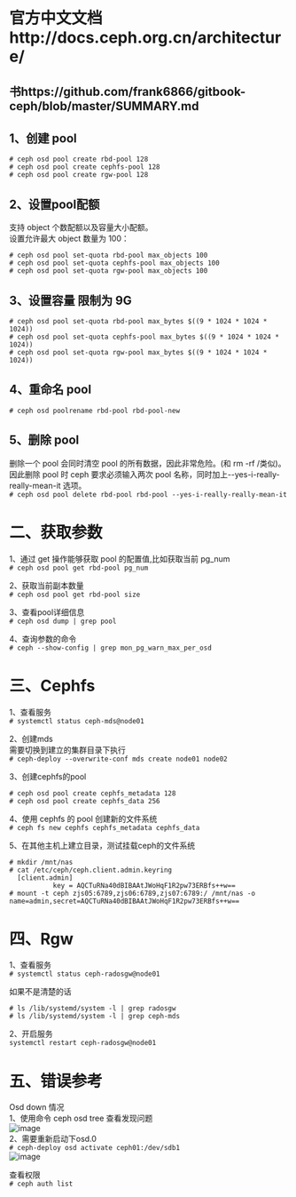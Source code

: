 官方中文文档http://docs.ceph.org.cn/architecture/
=====================================
书https://github.com/frank6866/gitbook-ceph/blob/master/SUMMARY.md  
---

1、创建  pool 
--------------
```
# ceph osd pool create rbd-pool 128
# ceph osd pool create cephfs-pool 128
# ceph osd pool create rgw-pool 128
```  

2、设置pool配额  
---------------
支持 object 个数配额以及容量大小配额。  
设置允许最大 object 数量为 100：  
```
# ceph osd pool set-quota rbd-pool max_objects 100
# ceph osd pool set-quota cephfs-pool max_objects 100
# ceph osd pool set-quota rgw-pool max_objects 100
```  

3、设置容量 限制为 9G 
--------------------
```
# ceph osd pool set-quota rbd-pool max_bytes $((9 * 1024 * 1024 * 1024))
# ceph osd pool set-quota cephfs-pool max_bytes $((9 * 1024 * 1024 * 1024))
# ceph osd pool set-quota rgw-pool max_bytes $((9 * 1024 * 1024 * 1024))
```  

4、重命名 pool  
-------------
``` # ceph osd poolrename rbd-pool rbd-pool-new ```  

5、删除 pool  
-----------  
删除一个 pool 会同时清空 pool 的所有数据，因此非常危险。(和 rm -rf /类似)。因此删除 pool 时 ceph 要求必须输入两次 pool 名称，同时加上--yes-i-really-really-mean-it 选项。  
``` # ceph osd pool delete rbd-pool rbd-pool --yes-i-really-really-mean-it ```  


二、获取参数
===========
1、通过 get 操作能够获取 pool 的配置值,比如获取当前 pg_num  
``` # ceph osd pool get rbd-pool pg_num ```  

2、获取当前副本数量  
``` # ceph osd pool get rbd-pool size ```  

3、查看pool详细信息  
``` # ceph osd dump | grep pool ```  

4、查询参数的命令  
``` # ceph --show-config | grep mon_pg_warn_max_per_osd ```  



三、Cephfs
=======
1、查看服务  
``` # systemctl status ceph-mds@node01 ```  

2、创建mds   
需要切换到建立的集群目录下执行  
``` # ceph-deploy --overwrite-conf mds create node01 node02 ```  

3、创建cephfs的pool  
```
# ceph osd pool create cephfs_metadata 128
# ceph osd pool create cephfs_data 256
```

4、使用 cephfs 的 pool 创建新的文件系统  
``` # ceph fs new cephfs cephfs_metadata cephfs_data ```  

5、在其他主机上建立目录，测试挂载ceph的文件系统  
```
# mkdir /mnt/nas
# cat /etc/ceph/ceph.client.admin.keyring
  [client.admin]
           key = AQCTuRNa40dBIBAAtJWoHqF1R2pw73ERBfs++w==
# mount -t ceph zjs05:6789,zjs06:6789,zjs07:6789:/ /mnt/nas -o name=admin,secret=AQCTuRNa40dBIBAAtJWoHqF1R2pw73ERBfs++w==
```  



四、Rgw
======
1、查看服务  
``` # systemctl status ceph-radosgw@node01 ```  

如果不是清楚的话  
```
# ls /lib/systemd/system -l | grep radosgw
# ls /lib/systemd/system -l | grep ceph-mds
```  

2、开启服务  
``` systemctl restart ceph-radosgw@node01 ```  

五、错误参考
==========
Osd down 情况  
1、使用命令 ceph osd tree 查看发现问题  
![image](https://github.com/mykubernetes/linux-install/blob/master/image/ceph1.png)  
2、需要重新启动下osd.0  
``` # ceph-deploy osd activate ceph01:/dev/sdb1 ```  
![image](https://github.com/mykubernetes/linux-install/blob/master/image/ceph2.png)  


查看权限  
``` # ceph auth list ```  
